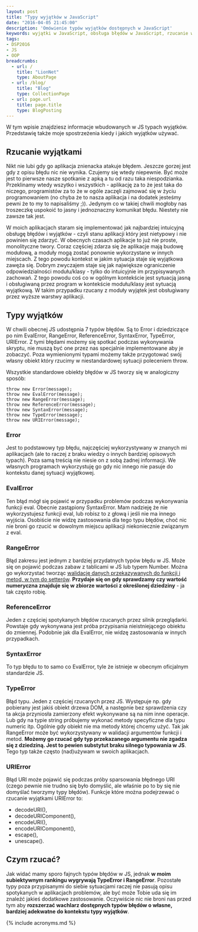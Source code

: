 ```yaml
---
layout: post
title: "Typy wyjątków w JavaScript"
date: "2016-04-05 21:45:00"
description: 'Omówienie typów wyjątków dostępnych w JavaScript'
keywords: wyjątki w JavaScript, obsługa błędów w JavaScript, rzucanie wyjątków, dobre wzorce programowanie, jakość oprogramowania
tags:
- DSP2016
- JS
- OOP
breadcrumbs:
  - url: /
    title: "LionNet"
    type: AboutPage
  - url: /blog/
    title: "Blog"
    type: CollectionPage
  - url: page.url
    title: page.title
    type: BlogPosting
---
```


W tym wpisie znajdziesz informacje wbudowanych w JS typach wyjątków. Przedstawię 
także moje spostrzeżenia kiedy i jakich wyjątków używać.

## Rzucanie wyjątkami

Nikt nie lubi gdy go aplikacja znienacka atakuje błędem. Jeszcze gorzej jest gdy
z opisu błędu nic nie wynika. Czujemy się wtedy niepewnie. Być może jest to pierwsze
nasze spotkanie z apką a tu od razu taka niespodzianka. Przeklinamy wtedy wszytko
i wszystkich - aplikację za to że jest taka do niczego, programistów za to że w 
ogóle zaczęli zajmować się w życiu programowaniem (no chyba że to nasza aplikacja 
i na dodatek jesteśmy pewni że to my to napisaliśmy ;)). Jedynym co w takiej chwili
mogłoby nas troszeczkę uspokoić to jasny i jednoznaczny komunikat błędu. Niestety
nie zawsze tak jest.

W moich aplikacjach staram się implementować jak najbardziej intuicyjną obsługę
błędów i wyjątków - czyli stanu aplikacji który jest nietypowy i nie powinien się
zdarzyć. W obecnych czasach aplikacje to już nie proste, monolityczne twory. 
Coraz częściej zdarza się że aplikacje mają budowę modułową, a moduły mogą zostać
ponownie wykorzystane w innych miejscach. Z tego powodu kontekst w jakim sytuacja 
staje się wyjątkowa zawęża się. Dobrym zwyczajem staje się jak największe 
ograniczenie odpowiedzialności modułu/klasy - tylko do intuicyjnie im przypisywanych 
zachowań. Z tego powodu coś co w ogólnym kontekście jest sytuacją jasną i obsługiwaną
przez program w kontekście modułu/klasy jest sytuacją wyjątkową. W takim przypadku
rzucany z moduły wyjątek jest obsługiwany przez wyższe warstwy aplikacji.

## Typy wyjątków

W chwili obecnej JS udostępnia 7 typów błędów. Są to Error i dziedziczące po nim
EvalError, RangeError, ReferenceError, SyntaxError, TypeError, URIError. Z tymi 
błędami możemy się spotkać podczas wykonywania skryptu, nie muszą być one przez 
nas specjalnie implementowane aby je zobaczyć. Poza wymienionymi typami możemy 
także przygotować swój własny obiekt który rzucimy w niestandardowej sytuacji 
poleceniem throw.

Wszystkie standardowe obiekty błędów w JS tworzy się w analogiczny sposób:

    throw new Error(message);
    throw new EvalError(message);
    throw new RangeError(message);
    throw new ReferenceError(message);
    throw new SyntaxError(message);
    throw new TypeError(message);
    throw new URIError(message);

### Error

Jest to podstawowy typ błędu, najczęściej wykorzystywany w znanych mi aplikacjach
(ale to raczej z braku wiedzy o innych bardziej opisowych typach).
Poza samą treścią nie niesie on z sobą żadnej informacji. We własnych programach
wykorzystuję go gdy nic innego nie pasuje do kontekstu danej sytuacji wyjątkowej.

### EvalError

Ten błąd mógł się pojawić w przypadku problemów podczas wykonywania funkcji eval.
Obecnie zastąpiony SyntaxError. Mam nadzieję że nie wykorzystujesz funkcji eval, 
lub robisz to z głową i jeśli nie ma innego wyjścia. Osobiście nie widzę
zastosowania dla tego typu błędów, choć nic nie broni go rzucić w dowolnym miejscu 
aplikacji niekoniecznie związanym z eval.

### RangeError

Błąd zakresu jest jednym z bardziej przydatnych typów błędu w JS. Może się on 
pojawić podczas zabaw z tablicami w JS lub typem Number. Można go wykorzystać
tworząc [walidację danych przekazywanych do funkcji i metod, w tym do setterów]({{site.url}}/2016/03/24/walidacja-w-akcesorach-javascript.html).
**Przydaje się on gdy sprawdzamy czy wartość numeryczna znajduje się w zbiorze wartości
z określonej dziedziny** - ja tak często robię.

### ReferenceError

Jeden z częściej spotykanych błędów rzucanych przez silnik przeglądarki. 
Powstaje gdy wykonywana jest próba przypisania nieistniejącego obiektu do zmiennej.
Podobnie jak dla EvalError, nie widzę zastosowania w innych przypadkach.

### SyntaxError

To typ błędu to to samo co EvalError, tyle że istnieje w obecnym oficjalnym 
standardzie JS.

### TypeError

Błąd typu. Jeden z częściej rzucanych przez JS. Występuje np. gdy pobierany jest 
jakiś obiekt drzewa DOM, a następnie bez sprawdzenia czy ta akcja przyniosła 
zamierzony efekt wykonywane są na nim inne operacje. Lub gdy na typie string 
próbujemy wykonać metody specyficzne dla typu numeric itp. Ogólnie gdy obiekt 
nie ma metody której chcemy użyć. Tak jak RangeError może być
wykorzystywany w walidacji argumentów funkcji i metod. **Możemy go rzucać gdy typ
przekazanego argumentu nie zgadza się z dziedziną. Jest to pewien substytut braku
silnego typowania w JS**. Tego typ także często (nad)używam w swoich aplikacjach.

### URIError

Błąd URI może pojawić się podczas próby sparsowania błędnego URI (czego pewnie
nie trudno się było domyślić, ale właśnie po to by się nie domyślać tworzymy typy
błędów). Funkcje które można podejrzewać o rzucanie wyjątkami URIError to:

 * decodeURI(), 
 * decodeURIComponent(), 
 * encodeURI(), 
 * encodeURIComponent(), 
 * escape(), 
 * unescape().

## Czym rzucać?

Jak widać mamy sporo fajnych typów błędów w JS, jednak **w moim subiektywnym rankingu
wygrywają TypeError i RangeError**. Pozostałe typy poza przypisanymi do siebie
sytuacjami raczej nie pasują opisu spotykanych w aplikacjach problemów, ale być 
może Tobie uda się im znaleźć jakieś dodatkowe zastosowanie. Oczywiście nic nie
broni nas przed tym aby **rozszerzać wachlarz dostępnych typów błędów o własne,
bardziej adekwatne do kontekstu typy wyjątków**.


{% include acronyms.md %}
